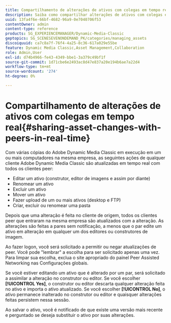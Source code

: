 ```yaml
---
title: Compartilhamento de alterações de ativos com colegas em tempo real
description: Saiba como compartilhar alterações de ativos com colegas em tempo real.
uuid: 13fa4f6e-66bf-4682-96a9-0e7040706f53
contentOwner: admin
content-type: reference
products: SG_EXPERIENCEMANAGER/Dynamic-Media-Classic
geptopics: SG_SCENESEVENONDEMAND_PK/categories/managing_assets
discoiquuid: ca7c8a7f-76f4-4a25-8c36-617a029e55be
feature: Dynamic Media Classic,Asset Management,Collaboration
role: Admin,User
exl-id: d74b4966-fe43-4349-bbe1-3a379c49bf1f
source-git-commit: 1d71cbe6e2493ac8d47e837a20e194b6ae7a22d4
workflow-type: tm+mt
source-wordcount: '274'
ht-degree: 0%

---
```


# Compartilhamento de alterações de ativos com colegas em tempo real{#sharing-asset-changes-with-peers-in-real-time}

Com várias cópias do Adobe Dynamic Media Classic em execução em um ou mais computadores na mesma empresa, as seguintes ações de qualquer cliente Adobe Dynamic Media Classic são atualizadas em tempo real com todos os clientes peer:

* Editar um ativo (construtor, editor de imagens e assim por diante)
* Renomear um ativo
* Excluir um ativo
* Mover um ativo
* Fazer upload de um ou mais ativos (desktop e FTP)
* Criar, excluir ou renomear uma pasta

Depois que uma alteração é feita no cliente de origem, todos os clientes peer que entraram na mesma empresa são atualizados com a alteração. As alterações são feitas a pares sem notificação, a menos que o par edite um ativo em alteração em qualquer um dos editores ou construtores de imagem.

Ao fazer logon, você será solicitado a permitir ou negar atualizações de peer. Você pode &quot;lembrar&quot; a escolha para ser solicitado apenas uma vez. Para limpar sua escolha, exclua o site apropriado do painel Peer Assisted Networking nas Configurações globais.

Se você estiver editando um ativo que é alterado por um par, será solicitado a assimilar a alteração no construtor ou editor. Se você escolher **[!UICONTROL Yes]**, o construtor ou editor descarta qualquer alteração feita no ativo e importa o ativo atualizado. Se você escolher **[!UICONTROL No]**, o ativo permanece inalterado no construtor ou editor e quaisquer alterações feitas persistem nessa sessão.

Ao salvar o ativo, você é notificado de que existe uma versão mais recente e perguntado se deseja substituir o ativo por suas alterações.
